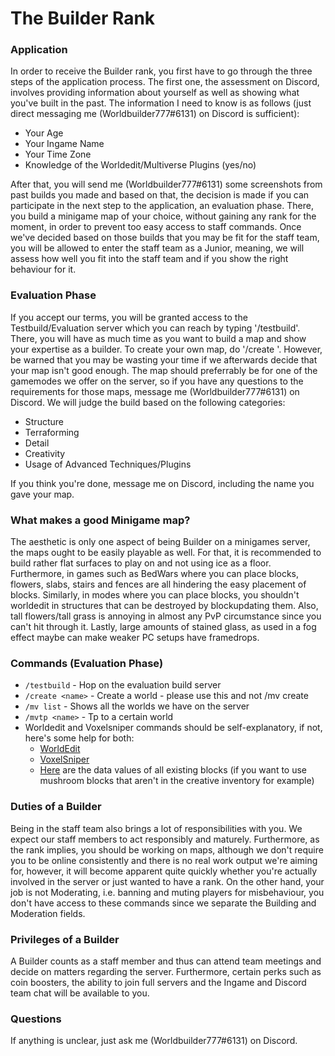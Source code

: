 # The Builder Rank

### Application
In order to receive the Builder rank, you first have to go through the three steps of the application process. The first one, the assessment on Discord, involves providing information about yourself as well as showing what you've built in the past.
The information I need to know is as follows (just direct messaging me (Worldbuilder777#6131) on Discord is sufficient):
- Your Age
- Your Ingame Name
- Your Time Zone
- Knowledge of the Worldedit/Multiverse Plugins (yes/no)

After that, you will send me (Worldbuilder777#6131) some screenshots from past builds you made and based on that, the decision is made if you can participate in the next step to the application, an evaluation phase. There, you build a minigame map of your choice, without gaining any rank for the moment, in order to prevent too easy access to staff commands. Once we've decided based on those builds that you may be fit for the staff team, you will be allowed to enter the staff team as a Junior, meaning, we will assess how well you fit into the staff team and if you show the right behaviour for it.

### Evaluation Phase
If you accept our terms, you will be granted access to the Testbuild/Evaluation server which you can reach by typing '/testbuild'. There, you will have as much time as you want to build a map and show your expertise as a builder. To create your own map, do '/create <name>'. However, be warned that you may be wasting your time if we afterwards decide that your map isn't good enough. The map should preferrably be for one of the gamemodes we offer on the server, so if you have any questions to the requirements for those maps, message me (Worldbuilder777#6131) on Discord. We will judge the build based on the following categories:
- Structure
- Terraforming
- Detail
- Creativity
- Usage of Advanced Techniques/Plugins

If you think you're done, message me on Discord, including the name you gave your map.

### What makes a good Minigame map?
The aesthetic is only one aspect of being Builder on a minigames server, the maps ought to be easily playable as well. For that, it is recommended to build rather flat surfaces to play on and not using ice as a floor. Furthermore, in games such as BedWars where you can place blocks, flowers, slabs, stairs and fences are all hindering the easy placement of blocks. Similarly, in modes where you can place blocks, you shouldn't worldedit in structures that can be destroyed by blockupdating them. Also, tall flowers/tall grass is annoying in almost any PvP circumstance since you can't hit through it. Lastly, large amounts of stained glass, as used in a fog effect maybe can make weaker PC setups have framedrops.

### Commands (Evaluation Phase)
- `/testbuild` - Hop on the evaluation build server
- `/create <name>` - Create a world - please use this and not /mv create
- `/mv list` - Shows all the worlds we have on the server
- `/mvtp <name>` - Tp to a certain world
- Worldedit and Voxelsniper commands should be self-explanatory, if not, here's some help for both:
  - [WorldEdit](https://minecraft-worldedit.fandom.com/wiki/Worldedit_Commands)
  - [VoxelSniper](https://westeroscraft.fandom.com/wiki/VoxelSniper_Basics)
  - [Here](https://gamepedia.cursecdn.com/minecraft_gamepedia/8/8c/DataValuesBeta.png?version=7333f5c44a3eb559e6f9aa61b31bf765) are the data values of all existing blocks (if you want to use mushroom blocks that aren't in the creative inventory for example)

### Duties of a Builder
Being in the staff team also brings a lot of responsibilities with you. We expect our staff members to act responsibly and maturely. Furthermore, as the rank implies, you should be working on maps, although we don't require you to be online consistently and there is no real work output we're aiming for, however, it will become apparent quite quickly whether you're actually involved in the server or just wanted to have a rank. On the other hand, your job is not Moderating, i.e. banning and muting players for misbehaviour, you don't have access to these commands since we separate the Building and Moderation fields.

### Privileges of a Builder
A Builder counts as a staff member and thus can attend team meetings and decide on matters regarding the server. Furthermore, certain perks such as coin boosters, the ability to join full servers and the Ingame and Discord team chat will be available to you.

### Questions
If anything is unclear, just ask me (Worldbuilder777#6131) on Discord.
